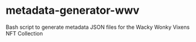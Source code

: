 # metadata-generator-wwv
Bash script to generate metadata JSON files for the Wacky Wonky Vixens NFT Collection
